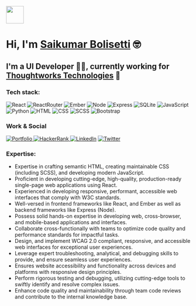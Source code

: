 <img src="https://emojis.slackmojis.com/emojis/images/1536351075/4594/blob-wave.gif?1536351075" width="48" style="margin-bottom: 1px"/>

# Hi, I'm [Saikumar Bolisetti](https://saikumarb.ccbp.tech/) 🤓

## I'm a UI Developer 👨‍💻, currently working for [Thoughtworks Technologies](https://www.thoughtworks.com/en-in) 💼

<!-- <div style="text-align:center">
  <img src="https://user-images.githubusercontent.com/55389276/140866485-8fb1c876-9a8f-4d6a-98dc-08c4981eaf70.gif" style="height:100px;width:100px;"/></div> -->

### Tech stack:
<p>
<img alt="React" src="https://img.shields.io/badge/-React-61DAFB?style=flat&logo=react&logoColor=white" />
<img alt="ReactRouter" src="https://img.shields.io/badge/-React Router-CA4245?style=flat&logo=ReactRouter&logoColor=FFFFFF" />
<img alt="Ember" src="https://img.shields.io/badge/-Ember-E04E39?style=flat&logo=Ember.js&logoColor=white" />
<img alt="Node" src="https://img.shields.io/badge/-Node-339933?style=flat&logo=node.js&logoColor=white" />
<img alt="Express" src="https://img.shields.io/badge/-Express-FFFFFF?style=flat&logo=express&logoColor=black" />
<img alt="SQLite" src="https://img.shields.io/badge/-SQLite-003B57?style=flat&logo=SQLite&logoColor=white" />
<img alt="JavaScript" src="https://img.shields.io/badge/-JavaScript-505050?style=flat&logo=JavaScript&logoColor=F7DF1E" />
<img alt="Python" src="https://img.shields.io/badge/-Python-3776AB?style=flat&logo=python&logoColor=white" />
<img alt="HTML" src="https://img.shields.io/badge/-HTML-E34F26?style=flat&logo=Html5&logoColor=white" />
<img alt="CSS" src="https://img.shields.io/badge/-CSS-1572B6?style=flat&logo=css3&logoColor=white" />
<img alt="SCSS" src="https://img.shields.io/badge/-SASS-CC6699?style=flat&logo=Sass&logoColor=white" />
<img alt="Bootstrap" src="https://img.shields.io/badge/-Bootstrap-563D7C?style=flat&logo=bootstrap&logoColor=white" />
</p>

### Work & Social

<a href="https://saikumarb.ccbp.tech/" target="_blank"><img alt="Portfolio" src="https://img.shields.io/badge/-Portfolio-FF5722?style=flat&logo=Blogger&logoColor=white" />
<a href="https://wwww.hackerrank.com/saikumar10900" target="_blank"> <img alt="HackerRank" src="https://img.shields.io/badge/-HackerRank-22222?style=flat&logo=hackerrank&logoColor=black" /> </a>
</a> <a href="https://www.linkedin.com/in/saikumar10900/" target="_blank"><img alt="LinkedIn" src="https://img.shields.io/badge/-LinkedIn-0A66C2?style=flat&logo=LinkedIn&logoColor=white" /></a>
<a href="https://www.twitter.com/saikumar10900/" target="_blank"><img alt="Twitter" src="https://img.shields.io/badge/-Twitter-00ACEE?style=flat&logo=Twitter&logoColor=white" /></a>

### Expertise:
- Expertise in crafting semantic HTML, creating maintainable CSS (including SCSS), and developing modern JavaScript.
- Proficient in developing cutting-edge, high-quality, production-ready single-page web applications using React.
- Experienced in developing responsive, performant, accessible web interfaces that comply with W3C standards.
- Well-versed in frontend frameworks like React, and Ember as well as backend frameworks like Express (Node).
- Possess solid hands-on expertise in developing web, cross-browser, and mobile-based applications and interfaces.
- Collaborate cross-functionally with teams to optimize code quality and performance standards for impactful tasks.
- Design, and implement WCAG 2.0 compliant, responsive, and accessible web interfaces for exceptional user experiences.
- Leverage expert troubleshooting, analytical, and debugging skills to provide, and ensure seamless user experiences.
- Ensures website accessibility and functionality across devices and platforms with responsive design principles.
- Perform rigorous testing and debugging, utilizing cutting-edge tools to swiftly identify and resolve complex issues.
- Enhance code quality and maintainability through team code reviews and contribute to the internal knowledge base.




